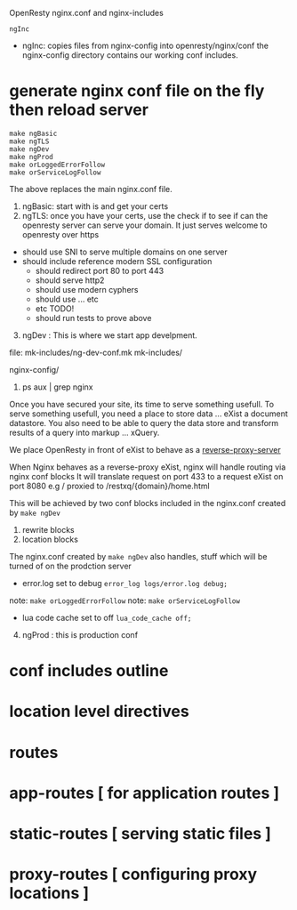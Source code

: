 
OpenResty nginx.conf and nginx-includes

```
ngInc
```
- ngInc:
  copies files from nginx-config  into openresty/nginx/conf
  the nginx-config directory contains our working conf includes.

#  generate nginx conf file on the fly then reload server

```
make ngBasic
make ngTLS
make ngDev
make ngProd
make orLoggedErrorFollow
make orServiceLogFollow
```

The above replaces the main nginx.conf file.

1. ngBasic: start with is and get your certs
2. ngTLS:   once you have your certs,
 use the check if to see if can the openresty server can serve your domain. It just serves welcome to openresty over https
 - should use SNI to serve multiple domains on one server 
 - should include reference modern SSL configuration
    - should redirect port 80 to port 443
    - should serve http2 
    - should use modern cyphers 
    - should use ... etc
    - etc TODO!
    - should run tests to prove above

3. ngDev : This is where we start app develpment.

file: mk-includes/ng-dev-conf.mk
 mk-includes/

 nginx-config/

1. ps aux | grep nginx


Once you have secured your site, its time to serve something usefull. To serve something usefull, you need a place to store data ... eXist a document datastore. You also need to be able to query the data store and transform results of a query into markup ... xQuery.

 We place OpenResty in front of eXist to behave as a 
 [reverse-proxy-server](https://www.nginx.com/resources/glossary/reverse-proxy-server/)


 When Nginx behaves as a reverse-proxy eXist, nginx will handle routing via nginx conf blocks
 It will translate request on port 433 to a request eXist on port 8080 
 e.g / proxied to /restxq/{domain}/home.html

This will be achieved by two conf blocks included in the nginx.conf created by `make ngDev`

1. rewrite blocks
2. location blocks

The nginx.conf created by `make ngDev` also handles, stuff which will be turned of on the prodction server

 - error.log set to debug `error_log logs/error.log debug;` 

note: `make orLoggedErrorFollow`
note:  `make orServiceLogFollow`

 - lua code cache  set to off  `lua_code_cache off;` 

4.  ngProd : this is production conf

#  conf includes outline
#   location level directives
#    routes
#      app-routes    [ for application routes ]
#      static-routes [ serving static files   ]
#      proxy-routes  [ configuring proxy locations ]

